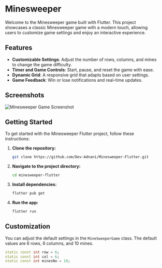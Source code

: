 # Minesweeper

Welcome to the Minesweeper game built with Flutter. This project showcases a classic Minesweeper game with a modern touch, allowing users to customize game settings and enjoy an interactive experience.

## Features

- **Customizable Settings**: Adjust the number of rows, columns, and mines to change the game difficulty.
- **Timer and Game Controls**: Start, pause, and reset the game with ease.
- **Dynamic Grid**: A responsive grid that adapts based on user settings.
- **Game Feedback**: Win or lose notifications and real-time updates.

## Screenshots

![Minesweeper Game Screenshot](https://i.imgur.com/Lceb8mf.png)

## Getting Started

To get started with the Minesweeper Flutter project, follow these instructions:

1. **Clone the repository:**

    ```bash
    git clone https://github.com/Dev-Adnani/Minesweeper-Flutter.git
    ```

2. **Navigate to the project directory:**

    ```bash
    cd minesweeper-flutter
    ```

3. **Install dependencies:**

    ```bash
    flutter pub get
    ```

4. **Run the app:**

    ```bash
    flutter run
    ```

## Customization

You can adjust the default settings in the `MineSweeperGame` class. The default values are 6 rows, 6 columns, and 10 mines.

```dart
static const int row = 6;
static const int col = 6;
static const int minesNo = 10;
